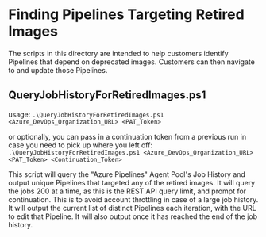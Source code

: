 # Finding Pipelines Targeting Retired Images
  
The scripts in this directory are intended to help customers identify Pipelines that depend on deprecated images. Customers can then navigate to and update those Pipelines.

## QueryJobHistoryForRetiredImages.ps1
usage:
`.\QueryJobHistoryForRetiredImages.ps1 <Azure_DevOps_Organization_URL> <PAT_Token>`

or optionally, you can pass in a continuation token from a previous run in case you need to pick up where you left off:
`.\QueryJobHistoryForRetiredImages.ps1 <Azure_DevOps_Organization_URL> <PAT_Token> <Continuation_Token>`

This script will query the "Azure Pipelines" Agent Pool's Job History and output unique Pipelines that targeted any of the retired images. It will query the jobs 200 at a time, as this is the REST API query limit, and prompt for continuation. This is to avoid account throttling in case of a large job history. It will output the current list of distinct Pipelines each iteration, with the URL to edit that Pipeline. It will also output once it has reached the end of the job history.